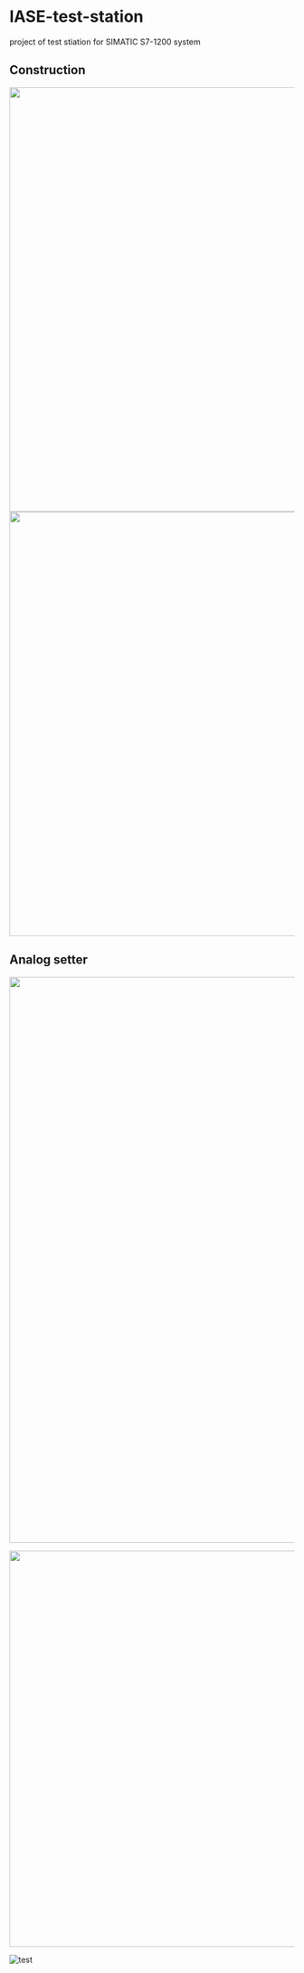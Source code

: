 # IASE-test-station
project of test stiation for SIMATIC S7-1200 system

## Construction

<p align="center">
  <img width="750" src="https://user-images.githubusercontent.com/96399051/188468933-159279c5-fdba-47a7-a779-aaad8ff547c1.png">
  <img width="750" src="https://user-images.githubusercontent.com/96399051/188469810-0b7bd558-cb68-4da9-8d04-355bc24022c9.png">
</p>



## Analog setter
<p align="center">
  <img width="1000" src="https://user-images.githubusercontent.com/96399051/188713483-224d0726-58c3-4380-adff-6425d9f5ef8a.png">
</p>
<p align="center">
  <img width="700" src="https://user-images.githubusercontent.com/96399051/188469192-b07b9a15-e60d-4e0c-8963-60a718f3446a.png">
</p>

![test]()
